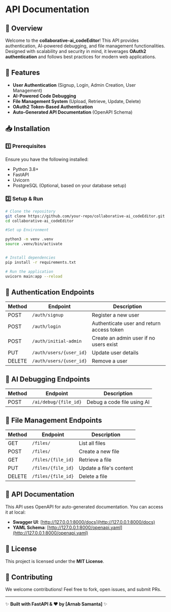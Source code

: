 # API Documentation

## 📌 Overview

Welcome to the **collaborative-ai_codeEditor**! This API provides authentication, AI-powered debugging, and file management functionalities. Designed with scalability and security in mind, it leverages **OAuth2 authentication** and follows best practices for modern web applications.

## 🚀 Features

- **User Authentication** (Signup, Login, Admin Creation, User Management)
- **AI-Powered Code Debugging**
- **File Management System** (Upload, Retrieve, Update, Delete)
- **OAuth2 Token-Based Authentication**
- **Auto-Generated API Documentation** (OpenAPI Schema)

## 📥 Installation

### 1️⃣ Prerequisites

Ensure you have the following installed:

- Python 3.8+
- FastAPI
- Uvicorn
- PostgreSQL (Optional, based on your database setup)

### 2️⃣ Setup & Run

```bash
# Clone the repository
git clone https://github.com/your-repo/collaborative-ai_codeEditor.git
cd collaborative-ai_codeEditor

#Set up Environment

python3 -m venv .venv
source .venv/bin/activate


# Install dependencies
pip install -r requirements.txt

# Run the application
uvicorn main:app --reload
```

## 🔑 Authentication Endpoints

| Method | Endpoint                | Description                               |
| ------ | ----------------------- | ----------------------------------------- |
| POST   | `/auth/signup`          | Register a new user                       |
| POST   | `/auth/login`           | Authenticate user and return access token |
| POST   | `/auth/initial-admin`   | Create an admin user if no users exist    |
| PUT    | `/auth/users/{user_id}` | Update user details                       |
| DELETE | `/auth/users/{user_id}` | Remove a user                             |

## 🤖 AI Debugging Endpoints

| Method | Endpoint              | Description                |
| ------ | --------------------- | -------------------------- |
| POST   | `/ai/debug/{file_id}` | Debug a code file using AI |

## 📂 File Management Endpoints

| Method | Endpoint           | Description             |
| ------ | ------------------ | ----------------------- |
| GET    | `/files/`          | List all files          |
| POST   | `/files/`          | Create a new file       |
| GET    | `/files/{file_id}` | Retrieve a file         |
| PUT    | `/files/{file_id}` | Update a file's content |
| DELETE | `/files/{file_id}` | Delete a file           |

## 🔗 API Documentation

This API uses OpenAPI for auto-generated documentation. You can access it at local:

- **Swagger UI**: [http://127.0.0.1:8000/docs](http://127.0.0.1:8000/docs)
- **YAML Schema**: [http://127.0.0.1:8000/openapi.yaml](http://127.0.0.1:8000/openapi.yaml)

## 📜 License

This project is licensed under the **MIT License**.

## 🤝 Contributing

We welcome contributions! Feel free to fork, open issues, and submit PRs.

---

✨ **Built with FastAPI & ❤️ by [Arnab Samanta]** ✨
